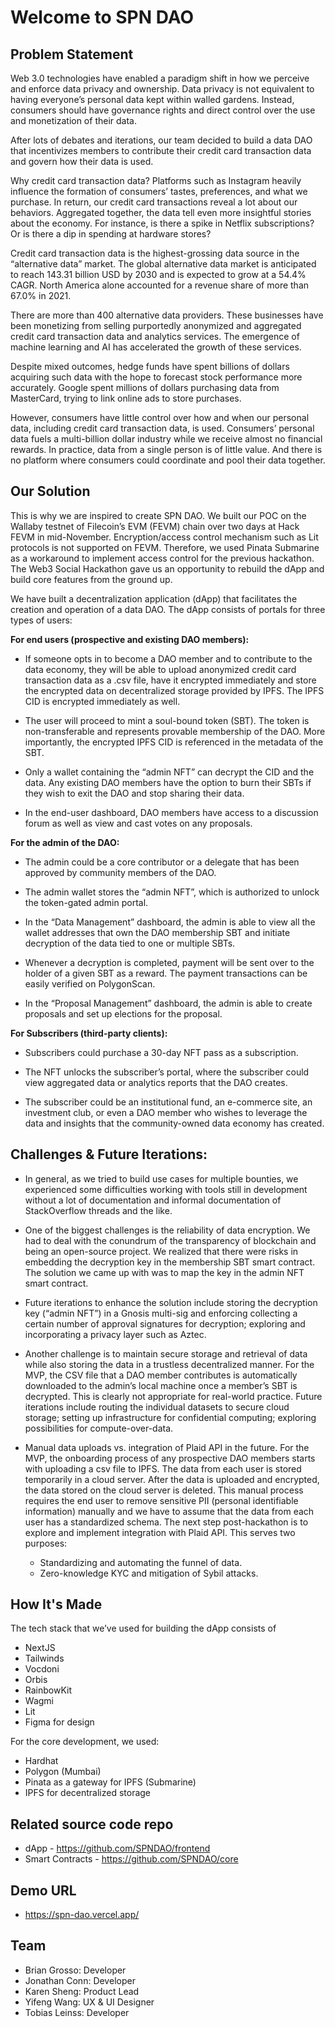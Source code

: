 
# Welcome to SPN DAO

## Problem Statement

Web 3.0 technologies have enabled a paradigm shift in how we perceive and enforce data privacy and ownership. Data privacy is not equivalent to having everyone’s personal data kept within walled gardens. Instead, consumers should have governance rights and direct control over the use and monetization of their data.

After lots of debates and iterations, our team decided to build a data DAO that incentivizes members to contribute their credit card transaction data and govern how their data is used.

Why credit card transaction data? Platforms such as Instagram heavily influence the formation of consumers’ tastes, preferences, and what we purchase. In return, our credit card transactions reveal a lot about our behaviors. Aggregated together, the data tell even more insightful stories about the economy. For instance, is there a spike in Netflix subscriptions? Or is there a dip in spending at hardware stores?

Credit card transaction data is the highest-grossing data source in the “alternative data” market. The global alternative data market is anticipated to reach 143.31 billion USD by 2030 and is expected to grow at a 54.4% CAGR. North America alone accounted for a revenue share of more than 67.0% in 2021.

There are more than 400 alternative data providers. These businesses have been monetizing from selling purportedly anonymized and aggregated credit card transaction data and analytics services. The emergence of machine learning and AI has accelerated the growth of these services.

Despite mixed outcomes, hedge funds have spent billions of dollars acquiring such data with the hope to forecast stock performance more accurately. Google spent millions of dollars purchasing data from MasterCard, trying to link online ads to store purchases.

However, consumers have little control over how and when our personal data, including credit card transaction data, is used. Consumers’ personal data fuels a multi-billion dollar industry while we receive almost no financial rewards. In practice, data from a single person is of little value. And there is no platform where consumers could coordinate and pool their data together.

## Our Solution

This is why we are inspired to create SPN DAO. We built our POC on the Wallaby testnet of Filecoin’s EVM (FEVM) chain over two days at Hack FEVM in mid-November. Encryption/access control mechanism such as Lit protocols is not supported on FEVM. Therefore, we used Pinata Submarine as a workaround to implement access control for the previous hackathon. The Web3 Social Hackathon gave us an opportunity to rebuild the dApp and build core features from the ground up.

We have built a decentralization application (dApp) that facilitates the creation and operation of a data DAO. The dApp consists of portals for three types of users:

**For end users (prospective and existing DAO members):**

- If someone opts in to become a DAO member and to contribute to the data economy, they will be able to upload anonymized credit card transaction data as a .csv file, have it encrypted immediately and store the encrypted data on decentralized storage provided by IPFS. The IPFS CID is encrypted immediately as well. 

- The user will proceed to mint a soul-bound token (SBT). The token is non-transferable and represents provable membership of the DAO. More importantly, the encrypted IPFS CID is referenced in the metadata of the SBT.

- Only a wallet containing the “admin NFT” can decrypt the CID and the data. Any existing DAO members have the option to burn their SBTs if they wish to exit the DAO and stop sharing their data.

- In the end-user dashboard, DAO members have access to a discussion forum as well as view and cast votes on any proposals. 

**For the admin of the DAO:**

- The admin could be a core contributor or a delegate that has been approved by community members of the DAO.

- The admin wallet stores the “admin NFT”, which is authorized to unlock the token-gated admin portal.

- In the “Data Management” dashboard, the admin is able to view all the wallet addresses that own the DAO membership SBT and initiate decryption of the data tied to one or multiple SBTs.

- Whenever a decryption is completed, payment will be sent over to the holder of a given SBT as a reward. The payment transactions can be easily verified on PolygonScan.

- In the “Proposal Management” dashboard, the admin is able to create proposals and set up elections for the proposal. 

**For Subscribers (third-party clients):**

- Subscribers could purchase a 30-day NFT pass as a subscription.

- The NFT unlocks the subscriber’s portal, where the subscriber could view aggregated data or analytics reports that the DAO creates. 

- The subscriber could be an institutional fund, an e-commerce site, an investment club, or even a DAO member who wishes to leverage the data and insights that the community-owned data economy has created.


## Challenges & Future Iterations:

- In general, as we tried to build use cases for multiple bounties, we experienced some difficulties working with tools still in development without a lot of documentation and informal documentation of StackOverflow threads and the like.

- One of the biggest challenges is the reliability of data encryption. We had to deal with the conundrum of the transparency of blockchain and being an open-source project. We realized that there were risks in embedding the decryption key in the membership SBT smart contract. The solution we came up with was to map the key in the admin NFT smart contract.

- Future iterations to enhance the solution include storing the decryption key (“admin NFT”) in a Gnosis multi-sig and enforcing collecting a certain number of approval signatures for decryption; exploring and incorporating a privacy layer such as Aztec.

- Another challenge is to maintain secure storage and retrieval of data while also storing the data in a trustless decentralized manner. For the MVP, the CSV file that a DAO member contributes is automatically downloaded to the admin’s local machine once a member’s SBT is decrypted. This is clearly not appropriate for real-world practice. Future iterations include routing the individual datasets to secure cloud storage; setting up infrastructure for confidential computing; exploring possibilities for compute-over-data.

- Manual data uploads vs. integration of Plaid API in the future. For the MVP, the onboarding process of any prospective DAO members starts with uploading a csv file to IPFS. The data from each user is stored temporarily in a cloud server. After the data is uploaded and encrypted, the data stored on the cloud server is deleted. This manual process requires the end user to remove sensitive PII (personal identifiable information) manually and we have to assume that the data from each user has a standardized schema. The next step post-hackathon is to explore and implement integration with Plaid API. This serves two purposes:
	- Standardizing and automating the funnel of data. 
	- Zero-knowledge KYC and mitigation of Sybil attacks. 


## How It's Made

The tech stack that we’ve used for building the dApp consists of

- NextJS
- Tailwinds
- Vocdoni
- Orbis
- RainbowKit
- Wagmi 
- Lit 
- Figma for design

For the core development, we used:

- Hardhat
- Polygon (Mumbai)
- Pinata as a gateway for IPFS (Submarine)
- IPFS for decentralized storage


## Related source code repo

* dApp - https://github.com/SPNDAO/frontend
* Smart Contracts - https://github.com/SPNDAO/core

## Demo URL

* https://spn-dao.vercel.app/

## Team

* Brian Grosso: Developer
* Jonathan Conn: Developer
* Karen Sheng: Product Lead
* Yifeng Wang: UX & UI Designer
* Tobias Leinss: Developer
